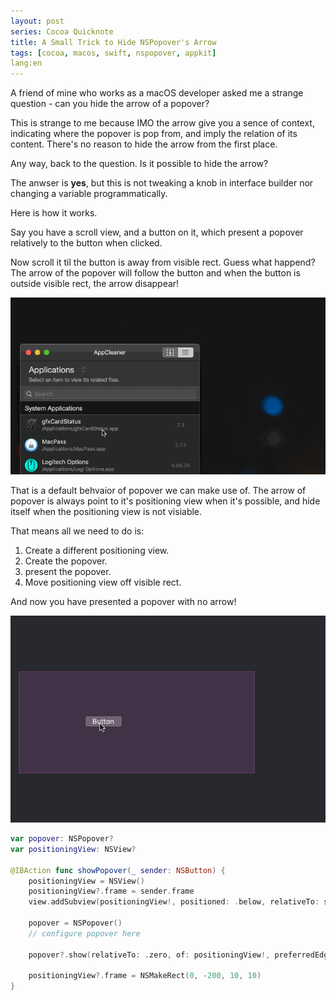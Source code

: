 ```yaml
---
layout: post
series: Cocoa Quicknote
title: A Small Trick to Hide NSPopover's Arrow
tags: [cocoa, macos, swift, nspopover, appkit]
lang:en
---
```


A friend of mine who works as a macOS developer asked me a strange question - can you hide the arrow of a popover?

This is strange to me because IMO the arrow give you a sence of context, indicating where the popover is pop from, and imply the relation of its content. There's no reason to hide the arrow from the first place.

Any way, back to the question. Is it possible to hide the arrow?

The anwser is **yes**, but this is not tweaking a knob in interface builder nor changing a variable programmatically. 

Here is how it works.

Say you have a scroll view, and a button on it, which present a popover relatively to the button when clicked. 

Now scroll it til the button is away from visible rect. Guess what happend? The arrow of the popover will follow the button and when the button is outside visible rect, the arrow disappear!

![Default Popover Behavior](/assets/img/2018-08-08-a-small-trick-to-hide-nspopovers-arrow-02.gif)

That is a default behvaior of popover we can make use of. The arrow of popover is always point to it's positioning view when it's possible, and hide itself when the positioning view is not visiable.

That means all we need to do is:

1. Create a different positioning view.
2. Create the popover.
3. present the popover.
4. Move positioning view off visible rect.

And now you have presented a popover with no arrow!

![Popover with no arrow](/assets/img/2018-08-08-a-small-trick-to-hide-nspopovers-arrow-01.gif)

```swift
var popover: NSPopover?
var positioningView: NSView?

@IBAction func showPopover(_ sender: NSButton) {
    positioningView = NSView()
    positioningView?.frame = sender.frame
    view.addSubview(positioningView!, positioned: .below, relativeTo: sender)

    popover = NSPopover()
    // configure popover here

    popover?.show(relativeTo: .zero, of: positioningView!, preferredEdge: .maxX)

    positioningView?.frame = NSMakeRect(0, -200, 10, 10)
}
```
